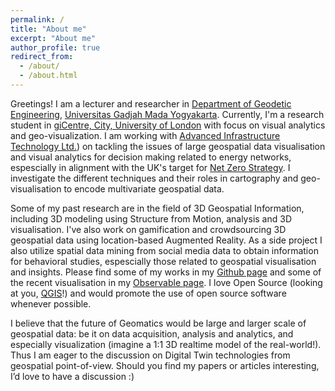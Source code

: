 ```yaml
---
permalink: /
title: "About me"
excerpt: "About me"
author_profile: true
redirect_from: 
  - /about/
  - /about.html
---
```


Greetings! I am a lecturer and researcher in [Department of Geodetic Engineering](http://geodesi.ugm.ac.id/), [Universitas Gadjah Mada Yogyakarta](www.ugm.id). Currently, I'm a research student in [giCentre, City, University of London](https://www.city.ac.uk/research/centres/gicentre) with focus on visual analytics and geo-visualization. I am working with [Advanced Infrastructure Technology Ltd.](https://advanced-infrastructure.co.uk/team)) on tackling the issues of large geospatial data visualisation and visual analytics for decision making related to energy networks, espescially in alignment with the UK's target for [Net Zero Strategy](https://www.gov.uk/government/publications/net-zero-strategy). I investigate the different techniques and their roles in cartography and geo-visualisation to encode multivariate geospatial data. 

Some of my past research are in the field of 3D Geospatial Information, including 3D modeling using Structure from Motion, analysis and 3D visualisation. I've also work on gamification and crowdsourcing 3D geospatial data using location-based Augmented Reality. As a side project I also utilize spatial data mining from social media data to obtain information for behavioral studies, espescially those related to geospatial visualisation and insights. Please find some of my works in my [Github page](https://github.com/danylaksono/) and some of the recent visualisation in my [Observable page](https://observablehq.com/@danylaksono). I love Open Source (looking at you, [QGIS](https://qgis.org)!) and would promote the use of open source software whenever possible.

I believe that the future of Geomatics would be large and larger scale of geospatial data: be it on data acquisition, analysis and analytics, and especially visualization (imagine a 1:1 3D realtime model of the real-world!). Thus I am eager to the discussion on Digital Twin technologies from geospatial point-of-view. Should you find my papers or articles interesting, I’d love to have a discussion :)


